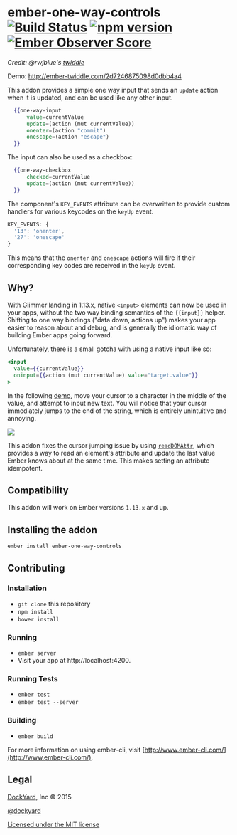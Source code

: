 # ember-one-way-controls [![Build Status](https://travis-ci.org/DockYard/ember-one-way-controls.svg?branch=master)](https://travis-ci.org/DockYard/ember-one-way-controls) [![npm version](https://badge.fury.io/js/ember-one-way-controls.svg)](https://badge.fury.io/js/ember-one-way-controls) [![Ember Observer Score](http://emberobserver.com/badges/ember-one-way-controls.svg)](http://emberobserver.com/addons/ember-one-way-controls)
*Credit: @rwjblue's [twiddle](https://gist.github.com/rwjblue/2d7246875098d0dbb4a4)*

Demo: http://ember-twiddle.com/2d7246875098d0dbb4a4

This addon provides a simple one way input that sends an `update` action when it is updated, and can be used like any other input.

```hbs
  {{one-way-input
      value=currentValue
      update=(action (mut currentValue))
      onenter=(action "commit")
      onescape=(action "escape")
  }}
```

The input can also be used as a checkbox:

```hbs
  {{one-way-checkbox
      checked=currentValue
      update=(action (mut currentValue))
  }}
```

The component's `KEY_EVENTS` attribute can be overwritten to provide custom handlers for various keycodes on the `keyUp` event.

```js
KEY_EVENTS: {
  '13': 'onenter',
  '27': 'onescape'
}
```

This means that the `onenter` and `onescape` actions will fire if their corresponding key codes are received in the `keyUp` event.

## Why?

With Glimmer landing in 1.13.x, native `<input>` elements can now be used in your apps, without the two way binding semantics of the `{{input}}` helper. Shifting to one way bindings ("data down, actions up") makes your app easier to reason about and debug, and is generally the idiomatic way of building Ember apps going forward.

Unfortunately, there is a small gotcha with using a native input like so:

```hbs
<input
  value={{currentValue}}
  oninput={{action (mut currentValue) value="target.value"}}
>
```

In the following [demo](http://jsbin.com/juxedi/edit?output), move your cursor to a character in the middle of the value, and attempt to input new text. You will notice that your cursor immediately jumps to the end of the string, which is entirely unintuitive and annoying.

![](https://i.imgur.com/D0pReSs.jpg)

This addon fixes the cursor jumping issue by using [`readDOMAttr`](http://emberjs.com/api/classes/Ember._MetamorphView.html#method_readDOMAttr), which provides a way to read an element's attribute and update the last value Ember knows about at the same time. This makes setting an attribute idempotent.

## Compatibility

This addon will work on Ember versions `1.13.x` and up.

## Installing the addon

```
ember install ember-one-way-controls
```

## Contributing

### Installation

* `git clone` this repository
* `npm install`
* `bower install`

### Running

* `ember server`
* Visit your app at http://localhost:4200.

### Running Tests

* `ember test`
* `ember test --server`

### Building

* `ember build`

For more information on using ember-cli, visit [http://www.ember-cli.com/](http://www.ember-cli.com/).

## Legal

[DockYard](http://dockyard.com/ember-consulting), Inc &copy; 2015

[@dockyard](http://twitter.com/dockyard)

[Licensed under the MIT license](http://www.opensource.org/licenses/mit-license.php)

